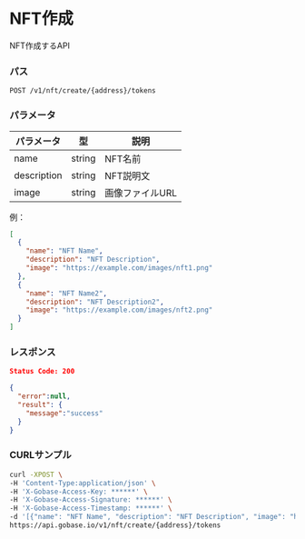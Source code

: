 # NFT作成

NFT作成するAPI

### パス
```
POST /v1/nft/create/{address}/tokens
```

### パラメータ

|  パラメータ    |  型              | 説明                 |
| ------------ | ---------------- | ------------------- |
|  name        |  string          | NFT名前              |
|  description |  string          | NFT説明文            |
|  image       |  string          | 画像ファイルURL       |

例：
```json
[
  {
    "name": "NFT Name",
    "description": "NFT Description",
    "image": "https://example.com/images/nft1.png"
  },
  {
    "name": "NFT Name2",
    "description": "NFT Description2",
    "image": "https://example.com/images/nft2.png"
  }
]
```

### レスポンス
```json
Status Code: 200

{
  "error":null,
  "result": {
    "message":"success"
  }
}
```

### CURLサンプル
```bash
curl -XPOST \
-H 'Content-Type:application/json' \
-H 'X-Gobase-Access-Key: ******' \
-H 'X-Gobase-Access-Signature: ******' \
-H 'X-Gobase-Access-Timestamp: ******' \
-d '[{"name": "NFT Name", "description": "NFT Description", "image": "https://example.com/images/nft1.png"}]' \
https://api.gobase.io/v1/nft/create/{address}/tokens
```
